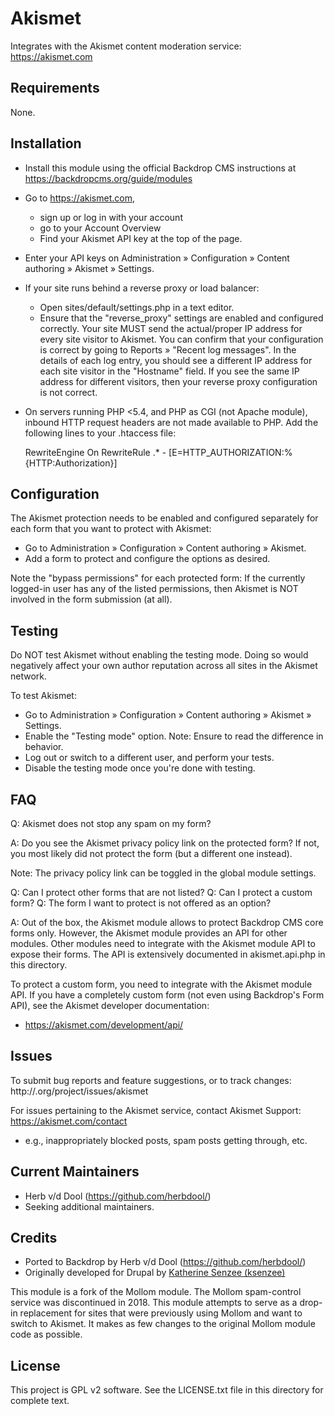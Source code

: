 Akismet
=======

Integrates with the Akismet content moderation service: https://akismet.com

Requirements
------------

None.


Installation
------------

* Install this module using the official Backdrop CMS instructions at
  https://backdropcms.org/guide/modules
* Go to https://akismet.com,
  - sign up or log in with your account
  - go to your Account Overview
  - Find your Akismet API key at the top of the page.
* Enter your API keys on Administration » Configuration » Content authoring
  » Akismet » Settings.
* If your site runs behind a reverse proxy or load balancer:
  - Open sites/default/settings.php in a text editor.
  - Ensure that the "reverse_proxy" settings are enabled and configured
    correctly.
  Your site MUST send the actual/proper IP address for every site visitor to
  Akismet.  You can confirm that your configuration is correct by going to
  Reports » "Recent log messages".  In the details of each log entry, you should
  see a different IP address for each site visitor in the "Hostname" field.
  If you see the same IP address for different visitors, then your reverse proxy
  configuration is not correct.
* On servers running PHP <5.4, and PHP as CGI (not Apache module), inbound HTTP
  request headers are not made available to PHP.  Add the following lines to
  your .htaccess file:

    RewriteEngine On
    RewriteRule .* - [E=HTTP_AUTHORIZATION:%{HTTP:Authorization}]

Configuration
-------------

The Akismet protection needs to be enabled and configured separately for each
form that you want to protect with Akismet:

* Go to Administration » Configuration » Content authoring » Akismet.
* Add a form to protect and configure the options as desired.

Note the "bypass permissions" for each protected form:  If the currently
logged-in user has any of the listed permissions, then Akismet is NOT involved
in the form submission (at all).


Testing
-------

Do NOT test Akismet without enabling the testing mode. Doing so would negatively
affect your own author reputation across all sites in the Akismet network.

To test Akismet:

* Go to Administration » Configuration » Content authoring » Akismet » Settings.
* Enable the "Testing mode" option.
  Note: Ensure to read the difference in behavior.
* Log out or switch to a different user, and perform your tests.
* Disable the testing mode once you're done with testing.

FAQ
---

Q: Akismet does not stop any spam on my form?

A: Do you see the Akismet privacy policy link on the protected form?  If not, you
   most likely did not protect the form (but a different one instead).

   Note: The privacy policy link can be toggled in the global module settings.


Q: Can I protect other forms that are not listed?
Q: Can I protect a custom form?
Q: The form I want to protect is not offered as an option?

A: Out of the box, the Akismet module allows to protect Backdrop CMS core forms only.
   However, the Akismet module provides an API for other modules.  Other modules
   need to integrate with the Akismet module API to expose their forms.  The API
   is extensively documented in akismet.api.php in this directory.

   To protect a custom form, you need to integrate with the Akismet module API.
   If you have a completely custom form (not even using Backdrop's Form API), see
   the Akismet developer documentation:

   - https://akismet.com/development/api/

Issues
------

To submit bug reports and feature suggestions, or to track changes:
  http://.org/project/issues/akismet

For issues pertaining to the Akismet service, contact Akismet Support:
  https://akismet.com/contact
  - e.g., inappropriately blocked posts, spam posts getting through, etc.

Current Maintainers
-------------------

- Herb v/d Dool (https://github.com/herbdool/)
- Seeking additional maintainers.

Credits
-------

- Ported to Backdrop by Herb v/d Dool (https://github.com/herbdool/)
- Originally developed for Drupal by [Katherine Senzee (ksenzee)](http://drupal.org/u/ksenzee)

This module is a fork of the Mollom module. The Mollom spam-control service was
discontinued in 2018. This module attempts to serve as a drop-in replacement
for sites that were previously using Mollom and want to switch to Akismet. It
makes as few changes to the original Mollom module code as possible.

License
-------

This project is GPL v2 software. See the LICENSE.txt file in this directory for
complete text.

